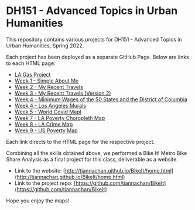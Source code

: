 # DH151 - Advanced Topics in Urban Humanities

This repository contains various projects for DH151 - Advanced Topics in Urban Humanities, Spring 2022. 

Each project has been deployed as a separate GitHub Page. Below are links to each HTML page:

- [LA Gas Project](https://tiannachan.github.io/DH151-Advanced-Topics-in-Urban-Humanities/LAGas/gas.html)
- [Week 1 - Simple About Me](https://tiannachan.github.io/DH151-Advanced-Topics-in-Urban-Humanities/Week1/aboutme.html)
- [Week 2 - My Recent Travels](https://tiannachan.github.io/DH151-Advanced-Topics-in-Urban-Humanities/Week2/index.html)
- [Week 3 - My Recent Travels (Version 2)](https://tiannachan.github.io/DH151-Advanced-Topics-in-Urban-Humanities/Week3/aboutme.html)
- [Week 4 - Minimum Wages of the 50 States and the District of Columbia]((https://tiannachan.github.io/DH151-Advanced-Topics-in-Urban-Humanities/Week4/states.html))
- [Week 4 - Los Angeles Murals]((https://tiannachan.github.io/DH151-Advanced-Topics-in-Urban-Humanities/Week4/index.html))
- [Week 5 - World Covid Mapl](https://tiannachan.github.io/DH151-Advanced-Topics-in-Urban-Humanities/Week5/index.html)
- [Week 7 - LA Poverty Choropleth Map](https://tiannachan.github.io/DH151-Advanced-Topics-in-Urban-Humanities/Week7/assignment.html)
- [Week 8 - LA Crime Map](https://tiannachan.github.io/DH151-Advanced-Topics-in-Urban-Humanities/Week8/index.html)
- [Week 9 - US Poverty Map](https://tiannachan.github.io/DH151-Advanced-Topics-in-Urban-Humanities/Week9/index.html)

Each link directs to the HTML page for the respective project.

Combining all the skills obtained above, we performed a Bike It! Metro Bike Share Analysis as a final project for this class, deliverable as a website.

- Link to the website: [http://tiannachan.github.io/BikeIt/home.html](http://tiannachan.github.io/BikeIt/home.html)
- Link to the project repo: [https://github.com/tiannachan/BikeIt](https://github.com/tiannachan/BikeIt)

Hope you enjoy the maps!
